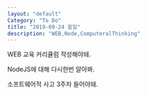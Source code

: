 ```yaml
---
layout: "default"
Category: "To Do"
title: "2019-09-24 할일"
description: "WEB,Node,ComputeralThinking"
---
```


WEB 교육 커리큘럼 작성해야돼.

NodeJS에 대해 다시한번 알아봐.

소프트웨어적 사고 3주차 들어야돼.
